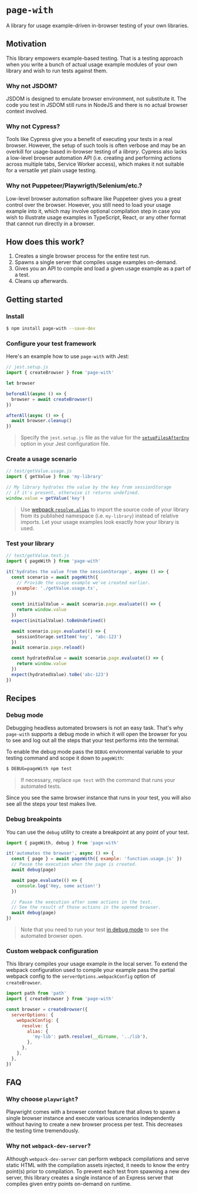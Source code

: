 # `page-with`

A library for usage example-driven in-browser testing of your own libraries.

## Motivation

This library empowers example-based testing. That is a testing approach when you write a bunch of actual usage example modules of your own library and wish to run tests against them.

### Why not JSDOM?

JSDOM is designed to emulate browser environment, not substitute it. The code you test in JSDOM still runs in NodeJS and there is no actual browser context involved.

### Why not Cypress?

Tools like Cypress give you a benefit of executing your tests in a real browser. However, the setup of such tools is often verbose and may be an overkill for usage-based in-browser testing of a _library_. Cypress also lacks a low-level browser automation API (i.e. creating and performing actions across multiple tabs, Service Worker access), which makes it not suitable for a versatile yet plain usage testing.

### Why not Puppeteer/Playwrigth/Selenium/etc.?

Low-level browser automation software like Puppeteer gives you a great control over the browser. However, you still need to load your usage example into it, which may involve optional compilation step in case you wish to illustrate usage examples in TypeScript, React, or any other format that cannot run directly in a browser.

## How does this work?

1. Creates a single browser process for the entire test run.
1. Spawns a single server that compiles usage examples on-demand.
1. Gives you an API to compile and load a given usage example as a part of a test.
1. Cleans up afterwards.

## Getting started

### Install

```bash
$ npm install page-with --save-dev
```

### Configure your test framework

Here's an example how to use `page-with` with Jest:

```js
// jest.setup.js
import { createBrowser } from 'page-with'

let browser

beforeAll(async () => {
  browser = await createBrowser()
})

afterAll(async () => {
  await browser.cleanup()
})
```

> Specify the `jest.setup.js` file as the value for the [`setupFilesAfterEnv`](https://jestjs.io/docs/en/configuration.html#setupfilesafterenv-array) option in your Jest configuration file.

### Create a usage scenario

```js
// test/getValue.usage.js
import { getValue } from 'my-library'

// My library hydrates the value by the key from sessionStorage
// if it's present, otherwise it returns undefined.
window.value = getValue('key')
```

> Use [webpack `resolve.alias`](https://webpack.js.org/configuration/resolve/#resolvealias) to import the source code of your library from its published namespace (i.e. `my-library`) instead of relative imports. Let your usage examples look exactly how your library is used.

### Test your library

```js
// test/getValue.test.js
import { pageWith } from 'page-with'

it('hydrates the value from the sessionStorage', async () => {
  const scenario = await pageWith({
    // Provide the usage example we've created earlier.
    example: './getValue.usage.ts',
  })

  const initialValue = await scenario.page.evaluate(() => {
    return window.value
  })
  expect(initialValue).toBeUndefined()

  await scenario.page.evaluate(() => {
    sessionStorage.setItem('key', 'abc-123')
  })
  await scenario.page.reload()

  const hydratedValue = await scenario.page.evaluate(() => {
    return window.value
  })
  expect(hydratedValue).toBe('abc-123')
})
```

## Recipes

### Debug mode

Debugging headless automated browsers is not an easy task. That's why `page-with` supports a debug mode in which it will open the browser for you to see and log out all the steps that your test performs into the terminal.

To enable the debug mode pass the `DEBUG` environmental variable to your testing command and scope it down to `pageWith`:

```bash
$ DEBUG=pageWith npm test
```

> If necessary, replace `npm test` with the command that runs your automated tests.

Since you see the same browser instance that runs in your test, you will also see all the steps your test makes live.

### Debug breakpoints

You can use the `debug` utility to create a breakpoint at any point of your test.

```js
import { pageWith, debug } from 'page-with'

it('automates the browser', async () => {
  const { page } = await pageWith({ example: 'function.usage.js' })
  // Pause the execution when the page is created.
  await debug(page)

  await page.evaluate(() => {
    console.log('Hey, some action!')
  })

  // Pause the execution after some actions in the test.
  // See the result of those actions in the opened browser.
  await debug(page)
})
```

> Note that you need to run your test [in debug mode](#debug-mode) to see the automated browser open.

### Custom webpack configuration

This library compiles your usage example in the local server. To extend the webpack configuration used to compile your example pass the partial webpack config to the `serverOptions.webpackConfig` option of `createBrowser`.

```js
import path from 'path'
import { createBrowser } from 'page-with'

const browser = createBrowser({
  serverOptions: {
    webpackConfig: {
      resolve: {
        alias: {
          'my-lib': path.resolve(__dirname, '../lib'),
        },
      },
    },
  },
})
```

## FAQ

### Why choose `playwright`?

Playwright comes with a browser context feature that allows to spawn a single browser instance and execute various scenarios independently without having to create a new browser process per test. This decreases the testing time tremendously.

### Why not `webpack-dev-server`?

Although `webpack-dev-server` can perform webpack compilations and serve static HTML with the compilation assets injected, it needs to know the entry point(s) prior to compilation. To prevent each test from spawning a new dev server, this library creates a single instance of an Express server that compiles given entry points on-demand on runtime.
